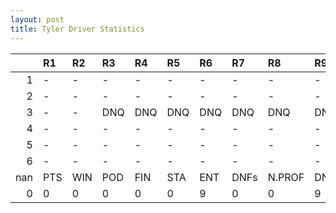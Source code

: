 ```yaml
---
layout: post 
title: Tyler Driver Statistics
--- 
```


|     | R1   | R2   | R3   | R4   | R5   | R6   | R7   | R8     | R9   | R10   | R11   | R12   | Points   | Pos   |
|----:|:-----|:-----|:-----|:-----|:-----|:-----|:-----|:-------|:-----|:------|:------|:------|:---------|:------|
|   1 | -    | -    | -    | -    | -    | -    | -    | -      | -    | -     | -     | -     | 21.0     | 17.0  |
|   2 | -    | -    | -    | -    | -    | -    | -    | -      | -    | -     | -     | -     | 34.0     | 13.0  |
|   3 | -    | -    | DNQ  | DNQ  | DNQ  | DNQ  | DNQ  | DNQ    | DNQ  | DNQ   | DNQ   | -     | 28.0     | 12.0  |
|   4 | -    | -    | -    | -    | -    | -    | -    | -      | -    | -     | -     | -     | 4.0      | 23.0  |
|   5 | -    | -    | -    | -    | -    | -    | -    | -      | -    | -     | -     | -     | 6.0      | 22.0  |
|   6 | -    | -    | -    | -    | -    | -    | -    | -      | -    | nan   | nan   | nan   | 0.0      | 40.0  |
| nan | PTS  | WIN  | POD  | FIN  | STA  | ENT  | DNFs | N.PROF | DNQ  | %FIN  | PPR   | BST   | CHA      | RNK   |
|   0 | 0    | 0    | 0    | 0    | 0    | 9    | 0    | 0      | 9    | 0.0   | 0.0   | 0     | 0.0      | 64.0  |